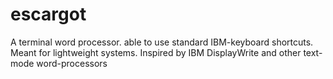 # escargot
A terminal word processor. able to use standard IBM-keyboard shortcuts. Meant for lightweight systems.
Inspired by IBM DisplayWrite and other text-mode word-processors
